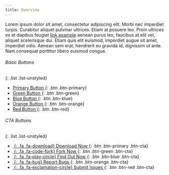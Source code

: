 ```yaml
---
title: Overview
---
```


Lorem ipsum dolor sit amet, consectetur adipiscing elit. Morbi nec imperdiet turpis. Curabitur aliquet pulvinar ultrices.
Etiam at posuere leo. Proin ultrices ex et dapibus feugiat [link example](#) aenean purus leo, faucibus at elit vel, aliquet scelerisque dui.
Etiam quis elit euismod, imperdiet augue sit amet, imperdiet odio. Aenean sem erat, hendrerit  eu gravida id, dignissim ut ante.
Nam consequat porttitor libero euismod congue.


<div class="row">
 <div class="col-md-6 col-sm-6 col-xs-12">

###### Basic Buttons

{: .list .list-unstyled}
- [Primary Button ](#){: .btn .btn-primary}
- [Green Button   ](#){: .btn .btn-green}
- [Blue Button    ](#){: .btn .btn-blue}
- [Orange Button  ](#){: .btn .btn-orange}
- [Red Button     ](#){: .btn .btn-red}

 </div>
 <div class="col-md-6 col-sm-6 col-xs-12">

###### CTA Buttons

{: .list .list-unstyled}
- [*&nbsp;*{: .fa .fa-download}           Download Now  ](#){: .btn .btn-primary .btn-cta}
- [*&nbsp;*{: .fa .fa-code-fork}          Fork Now      ](#){: .btn .btn-green .btn-cta}
- [*&nbsp;*{: .fa .fa-play-circle}        Find Out Now  ](#){: .btn .btn-blue .btn-cta}
- [*&nbsp;*{: .fa .fa-bug}                Report Bugs   ](#){: .btn .btn-orange .btn-cta}
- [*&nbsp;*{: .fa .fa-exclamation-circle} Submit Issues ](#){: .btn .btn-red .btn-cta}

 </div>
</div>